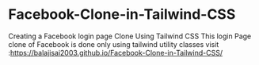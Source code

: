 # Facebook-Clone-in-Tailwind-CSS
Creating a Facebook login page Clone Using Tailwind CSS
This login Page clone of Facebook is done only using tailwind utility classes
visit :https://balajisai2003.github.io/Facebook-Clone-in-Tailwind-CSS/
